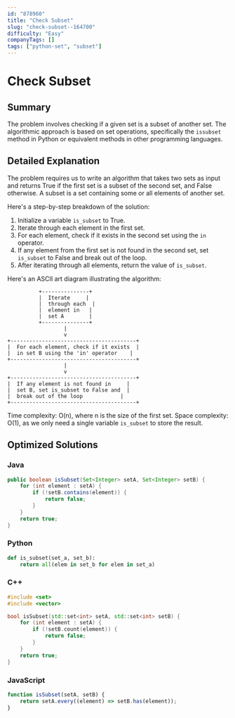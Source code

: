 ```yaml
---
id: "878960"
title: "Check Subset"
slug: "check-subset--164700"
difficulty: "Easy"
companyTags: []
tags: ["python-set", "subset"]
---
```


# Check Subset

## Summary
The problem involves checking if a given set is a subset of another set. The algorithmic approach is based on set operations, specifically the `issubset` method in Python or equivalent methods in other programming languages.

## Detailed Explanation
The problem requires us to write an algorithm that takes two sets as input and returns True if the first set is a subset of the second set, and False otherwise. A subset is a set containing some or all elements of another set.

Here's a step-by-step breakdown of the solution:

1. Initialize a variable `is_subset` to True.
2. Iterate through each element in the first set.
3. For each element, check if it exists in the second set using the `in` operator.
4. If any element from the first set is not found in the second set, set `is_subset` to False and break out of the loop.
5. After iterating through all elements, return the value of `is_subset`.

Here's an ASCII art diagram illustrating the algorithm:
```
          +---------------+
          |  Iterate     |
          |  through each  |
          |  element in   |
          |  set A        |
          +---------------+
                  |
                  v
+----------------------------------------+
|  For each element, check if it exists  |
|  in set B using the 'in' operator    |
+----------------------------------------+
                  |
                  v
+----------------------------------------+
|  If any element is not found in     |
|  set B, set is_subset to False and  |
|  break out of the loop            |
+----------------------------------------+
```
Time complexity: O(n), where n is the size of the first set.
Space complexity: O(1), as we only need a single variable `is_subset` to store the result.

## Optimized Solutions

### Java
```java
public boolean isSubset(Set<Integer> setA, Set<Integer> setB) {
    for (int element : setA) {
        if (!setB.contains(element)) {
            return false;
        }
    }
    return true;
}
```

### Python
```python
def is_subset(set_a, set_b):
    return all(elem in set_b for elem in set_a)
```

### C++
```cpp
#include <set>
#include <vector>

bool isSubset(std::set<int> setA, std::set<int> setB) {
    for (int element : setA) {
        if (!setB.count(element)) {
            return false;
        }
    }
    return true;
}
```

### JavaScript
```javascript
function isSubset(setA, setB) {
    return setA.every((element) => setB.has(element));
}
```